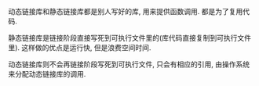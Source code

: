 动态链接库和静态链接库都是别人写好的库, 用来提供函数调用. 都是为了复用代码.

静态链接库是链接阶段直接写死到可执行文件里的(库代码直接复制到可执行文件里). 这样做的优点是运行快, 但是浪费空间时间.

动态链接库则不会再链接阶段写死到可执行文件, 只会有相应的引用, 由操作系统来分配动态链接库的调用.
